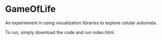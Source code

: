 # GameOfLife

An experiement in using visualization libraries to explore celular automata. 

To run, simply download the code and run index.html.
